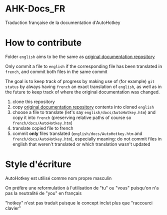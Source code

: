 # AHK-Docs_FR
Traduction française de la documentation d'AutoHotkey

# How to contribute
Folder `english` aims to be the same as [original documentation repository](https://github.com/Lexikos/AutoHotkey_L-Docs)

Only commit a file to `english` if the corresponding file has been translated in `french`, and commit both files in the same commit

The goal is to keep track of progress by making use of (for example) `git status` by always having `french` an exact translation of `english`,
as well as in the future to keep track of where the original documentation was changed.

1. clone this repository
2. copy [original documentation repository](https://github.com/Lexikos/AutoHotkey_L-Docs) contents into cloned `english`
3. choose a file to translate (let's say `english/docs/AutoHotkey.htm`) and copy it into `french` (preserving relative paths of course so `french/docs/AutoHotkey.htm`)
4. translate copied file to french
5. commit **only** files translated (`english/docs/AutoHotkey.htm` and `french/docs/AutoHotkey.htm`),
especially meaning: do not commit files in english that weren't translated or which translation wasn't updated

# Style d'écriture
AutoHotkey est utilisé comme nom propre masculin

On préfère une reformulation à l'utilisation de "tu" ou "vous" puisqu'on n'a pas la neutralité de "you" en français

"hotkey" n'est pas traduit puisque le concept inclut plus que "raccourci clavier"
